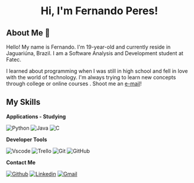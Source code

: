 <h1 align="center">Hi, I'm Fernando Peres!</h1>

## About Me :wave:

Hello!  My name is Fernando. I'm 19-year-old and currently reside in Jaguariúna, Brazil. I am a Software Analysis and Development student at Fatec.


  I learned about programming when I was still in high school and fell in love with the world of technology. I'm always trying to learn new concepts through college or online courses . Shoot me an [e-mail](mailto:ferpcg05@gmail.com)! 

 ## My Skills

 **Applications - Studying**

![Python](https://img.shields.io/badge/python-3670A0?style=for-the-badge&logo=python&logoColor=ffdd54)
![Java](https://img.shields.io/badge/java-%23ED8B00.svg?style=for-the-badge&logo=openjdk&logoColor=white)
![C](https://img.shields.io/badge/C-00599C?style=for-the-badge&logo=c&logoColor=white)



**Developer Tools**

![Vscode](https://img.shields.io/badge/Vscode-007ACC?style=for-the-badge&logo=visual-studio-code&logoColor=white)
![Trello](https://img.shields.io/badge/-Trello-333333?style=flat&logo=trello&logoColor=007ACC)
![Git](https://img.shields.io/badge/-Git-333333?style=flat&logo=git)
![GitHub](https://img.shields.io/badge/-GitHub-333333?style=flat&logo=github)

**Contact Me**

[![Github](https://img.shields.io/badge/-Github-333?style=flat&logo=Github&logoColor=white)](https://github.com/ferperess)
[![Linkedin](https://img.shields.io/badge/-LinkedIn-blue?style=flat&logo=Linkedin&logoColor=white)](https://www.linkedin.com/in/fernandoperescgomes/)
[![Gmail](https://img.shields.io/badge/Gmail-333333?style=for-the-badge&logo=gmail&logoColor=red)](mailto:ferpcg05@gmail.com)
